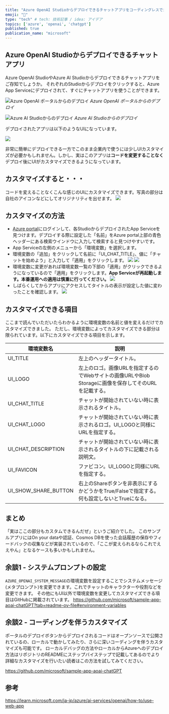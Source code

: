 ```yaml
---
title: "Azure OpenAI Studioからデプロイできるチャットアプリをコーディングレスでカスタマイズする"
emoji: "🐙"
type: "tech" # tech: 技術記事 / idea: アイデア
topics: ['azure', 'openai', 'chatgpt']
published: true
publication_name: "microsoft"
---
```

## Azure OpenAI Studioからデプロイできるチャットアプリ

Azure OpenAI StudioやAzure AI Studioからデプロイできるチャットアプリをご存知でしょうか。
それぞれのStudioからデプロイをクリックすると、Azure App Serviceにデプロイされて、すぐにチャットアプリを使うことができます。

![Azure OpenAI ポータルからのデプロイ](/images/azure-openai-custom-sample-app-aoai-chatgpt/aoai_studio.png)
*Azure OpenAI ポータルからのデプロイ*

![Azure AI Studioからのデプロイ](/images/azure-openai-custom-sample-app-aoai-chatgpt/ai_studio.png)
*Azure AI Studioからのデプロイ*

デプロイされたアプリは以下のようなUIになっています。

![](/images/azure-openai-custom-sample-app-aoai-chatgpt/original.png)

非常に簡単にデプロイできる一方でこのまま企業内で使うには少しUIカスタマイズが必要かもしれません。しかし、実はこのアプリは**コードを変更することなく**デプロイ後にUIがカスタマイズできるようになっています。

## カスタマイズすると・・・
コードを変えることなくこんな感じのUIにカスタマイズできます。写真の部分は自社のアイコンなどにしてオリジナリティを出せます。
![](/images/azure-openai-custom-sample-app-aoai-chatgpt/customized.png)

## カスタマイズの方法
- [Azure portal](https://portal.azure.com)にログインして、各StudioからデプロイされたApp Serviceを見つけます。デプロイする際に設定した「名前」をAzure portal上部の青色ヘッダーにある検索ウインドウに入力して検索すると見つけやすいです。
- App Serviceの左側のメニューから「環境変数」を選択します。
- 環境変数の「追加」をクリックして名前に「UI_CHAT_TITLE」、値に「チャットを始めよう」と入力して「適用」をクリックします。
![](/images/azure-openai-custom-sample-app-aoai-chatgpt/1.png)
![](/images/azure-openai-custom-sample-app-aoai-chatgpt/2.png)
- 環境変数に変更があれば環境変数一覧の下部の「適用」がクリックできるようになっているので「適用」をクリックします。**App Serviceが再起動します。本番運用への適用は慎重に行ってください。**
![](/images/azure-openai-custom-sample-app-aoai-chatgpt/3.png)
- しばらくしてからアプリにアクセスしてタイトルの表示が設定した値に変わったことを確認します。
![](/images/azure-openai-custom-sample-app-aoai-chatgpt/4.png)


## カスタマイズできる項目
ここまで読んでいただいたらわかるように環境変数の名前と値を変えるだけでカスタマイズできました。
ただし、環境変数によってカスタマイズできる部分は限られています。以下にカスタマイズできる項目を示します。

| 環境変数名 | 説明 |
| --- | --- |
| UI_TITLE | 左上のヘッダータイトル。 |
| UI_LOGO | 左上のロゴ。画像URLを指定するのでWebサイトの画像URLやBlob Storageに画像を保存してそのURLを記載する。 |
| UI_CHAT_TITLE | チャットが開始されていない時に表示されるタイトル。 |
| UI_CHAT_LOGO | チャットが開始されていない時に表示されるロゴ。UI_LOGOと同様にURLを指定する。 |
| UI_CHAT_DESCRIPTION | チャットが開始されていない時に表示されるタイトルの下に記載される説明文。 |
| UI_FAVICON | ファビコン。UI_LOGOと同様にURLを指定する。 |
| UI_SHOW_SHARE_BUTTON | 右上のShareボタンを非表示にするかどうかをTrue/Falseで指定する。何も設定しないとTrueになる。 |

## まとめ
「実はここの部分もカスタムできるんだぜ」というご紹介でした。
このサンプルアプリにはOn your dataや認証、Cosmos DBを使った会話履歴の保存やフィードバックの収集などが実装されているので、「ここが変えられるならこれでええやん」となるケースも多いかもしれません。

## 余談1 - システムプロンプトの設定
`AZURE_OPENAI_SYSTEM_MESSAGE`の環境変数を設定することでシステムメッセージ(メタプロンプト)を変更できます。これでチャットのキャラクターや役割などを変更できます。
その他にもUI以外で環境変数を変更してカスタマイズできる項目はGitHubに掲載されています。
https://github.com/microsoft/sample-app-aoai-chatGPT?tab=readme-ov-file#environment-variables

## 余談2 - コーディングを伴うカスタマイズ
ポータルのデプロイボタンからデプロイされるコードはオープンソースで公開されているの、ローカルで動かしてみたり、さらに深いコーディングを伴うカスタマイズも可能です。
ローカルデバッグの方法やローカルからAzureへのデプロイ方法はリポジトリのREADMEにステップバイステップで記載してあるのでより詳細なカスタマイズを行いたい読者はこの方法を試してみてください。

https://github.com/microsoft/sample-app-aoai-chatGPT

## 参考
https://learn.microsoft.com/ja-jp/azure/ai-services/openai/how-to/use-web-app